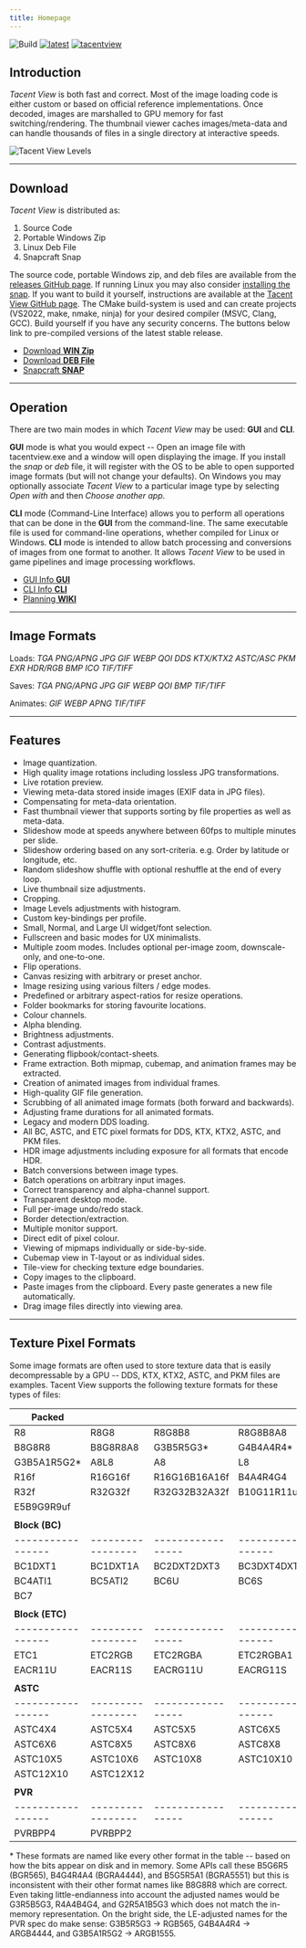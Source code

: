 ```yaml
---
title: Homepage
---
```


![Build](https://github.com/bluescan/tacentview/workflows/Build/badge.svg) [![latest](https://img.shields.io/github/v/release/bluescan/tacentview.svg)](https://github.com/bluescan/tacentview/releases) [![tacentview](https://snapcraft.io//tacentview/badge.svg)](https://snapcraft.io/tacentview)

## Introduction

_Tacent View_ is both fast and correct. Most of the image loading code is either custom or
based on official reference implementations. Once decoded, images are marshalled to GPU memory for
fast switching/rendering. The thumbnail viewer caches images/meta-data and can handle
thousands of files in a single directory at interactive speeds.

![Tacent View Levels](https://user-images.githubusercontent.com/19311462/216225745-0ea91c61-6b07-40fc-a1b7-bd327cdded4c.gif)

---
## Download

_Tacent View_ is distributed as:
1. Source Code
2. Portable Windows Zip
3. Linux Deb File
4. Snapcraft Snap

The source code, portable Windows zip, and deb files are available from the [releases GitHub page](https://github.com/bluescan/tacentview/releases). If running Linux you may also consider [installing the snap](https://snapcraft.io/tacentview). If you want to build it yourself, instructions are available at the [Tacent View GitHub page](https://github.com/bluescan/tacentview). The CMake build-system is used and can create projects (VS2022, make, nmake, ninja) for your desired compiler (MSVC, Clang, GCC). Build yourself if you have any security concerns. The buttons below link to pre-compiled versions of the latest stable release.

<ul class="downloads">
	<li><a href="https://github.com/bluescan/tacentview/releases/download/v1.0.41/tacentview_1.0.41.zip">Download <strong>WIN Zip</strong></a></li>
	<li><a href="https://github.com/bluescan/tacentview/releases/download/v1.0.41/tacentview_1.0-41.deb">Download <strong>DEB File</strong></a></li>
	<li><a href="https://snapcraft.io/tacentview">Snapcraft <strong>SNAP</strong></a></li>
</ul>

---
## Operation

There are two main modes in which _Tacent View_ may be used: **GUI** and **CLI**.

**GUI** mode is what you would expect -- Open an image file with tacentview.exe and a window will open displaying the image. If you install the _snap_ or _deb_ file, it will register with the OS to be able to open supported image formats (but will not change your defaults). On Windows you may optionally associate _Tacent View_ to a particular image type by selecting _Open with_ and then _Choose another app_.

**CLI** mode (Command-Line Interface) allows you to perform all operations that can be done in the **GUI** from the command-line. The same executable file is used for command-line operations, whether compiled for Linux or Windows. **CLI** mode is intended to allow batch processing and conversions of images from one format to another. It allows _Tacent View_ to be used in game pipelines and image processing workflows.

<ul class="downloads">
	<li><a href="https://bluescan.github.io/tacentview/gui.html">GUI Info <strong>GUI</strong></a></li>
	<li><a href="https://bluescan.github.io/tacentview/cli.html">CLI Info <strong>CLI</strong></a></li>
	<li><a href="https://github.com/bluescan/tacentview/wiki.html">Planning <strong>WIKI</strong></a></li>
</ul>

---
## Image Formats

Loads: _TGA PNG/APNG JPG GIF WEBP QOI DDS KTX/KTX2 ASTC/ASC PKM EXR HDR/RGB BMP ICO TIF/TIFF_

Saves: _TGA PNG/APNG JPG GIF WEBP QOI BMP TIF/TIFF_

Animates: _GIF WEBP APNG TIF/TIFF_

---
## Features

* Image quantization.
* High quality image rotations including lossless JPG transformations.
* Live rotation preview.
* Viewing meta-data stored inside images (EXIF data in JPG files).
* Compensating for meta-data orientation.
* Fast thumbnail viewer that supports sorting by file properties as well as meta-data.
* Slideshow mode at speeds anywhere between 60fps to multiple minutes per slide.
* Slideshow ordering based on any sort-criteria. e.g. Order by latitude or longitude, etc.
* Random slideshow shuffle with optional reshuffle at the end of every loop.
* Live thumbnail size adjustments.
* Cropping.
* Image Levels adjustments with histogram.
* Custom key-bindings per profile.
* Small, Normal, and Large UI widget/font selection.
* Fullscreen and basic modes for UX minimalists.
* Multiple zoom modes. Includes optional per-image zoom, downscale-only, and one-to-one.
* Flip operations.
* Canvas resizing with arbitrary or preset anchor.
* Image resizing using various filters / edge modes.
* Predefined or arbitrary aspect-ratios for resize operations.
* Folder bookmarks for storing favourite locations.  
* Colour channels.
* Alpha blending.
* Brightness adjustments.
* Contrast adjustments.
* Generating flipbook/contact-sheets.
* Frame extraction. Both mipmap, cubemap, and animation frames may be extracted.
* Creation of animated images from individual frames.
* High-quality GIF file generation.
* Scrubbing of all animated image formats (both forward and backwards).
* Adjusting frame durations for all animated formats.
* Legacy and modern DDS loading.
* All BC, ASTC, and ETC pixel formats for DDS, KTX, KTX2, ASTC, and PKM files.
* HDR image adjustments including exposure for all formats that encode HDR.
* Batch conversions between image types.
* Batch operations on arbitrary input images.
* Correct transparency and alpha-channel support.
* Transparent desktop mode.
* Full per-image undo/redo stack.
* Border detection/extraction.
* Multiple monitor support.
* Direct edit of pixel colour.
* Viewing of mipmaps individually or side-by-side.
* Cubemap view in T-layout or as individual sides.
* Tile-view for checking texture edge boundaries.
* Copy images to the clipboard.
* Paste images from the clipboard. Every paste generates a new file automatically.
* Drag image files directly into viewing area.

---
## Texture Pixel Formats

Some image formats are often used to store texture data that is easily decompressable by a GPU -- DDS, KTX, KTX2, ASTC, and PKM files are examples. Tacent View supports the following texture formats for these types of files:

| **Packed**      |                 |                 |                 |
|-----------------|-----------------|-----------------|-----------------|
| R8              | R8G8            | R8G8B8          | R8G8B8A8        |
| B8G8R8          | B8G8R8A8        | G3B5R5G3*       | G4B4A4R4*       |
| G3B5A1R5G2*     | A8L8            | A8              | L8              |
| R16f            | R16G16f         | R16G16B16A16f   | B4A4R4G4        |
| R32f            | R32G32f         | R32G32B32A32f   | B10G11R11uf     |
| E5B9G9R9uf      |                 |                 |                 |
|                 |                 |                 |                 |
| **Block (BC)**  |                 |                 |                 |
|-----------------|-----------------|-----------------|-----------------|
| BC1DXT1         | BC1DXT1A        | BC2DXT2DXT3     | BC3DXT4DXT5     |
| BC4ATI1         | BC5ATI2         | BC6U            | BC6S            |
| BC7             |                 |                 |                 |
|                 |                 |                 |                 |
| **Block (ETC)** |                 |                 |                 |
|-----------------|-----------------|-----------------|-----------------|
| ETC1            | ETC2RGB         | ETC2RGBA        | ETC2RGBA1       |
| EACR11U         | EACR11S         | EACRG11U        | EACRG11S        |
|                 |                 |                 |                 |
| **ASTC**        |                 |                 |                 |
|-----------------|-----------------|-----------------|-----------------|
| ASTC4X4         | ASTC5X4         | ASTC5X5         | ASTC6X5         |
| ASTC6X6         | ASTC8X5         | ASTC8X6         | ASTC8X8         |
| ASTC10X5        | ASTC10X6        | ASTC10X8        | ASTC10X10       |
| ASTC12X10       | ASTC12X12       |                 |                 |
|                 |                 |                 |                 |
| **PVR**         |                 |                 |                 |
|-----------------|-----------------|-----------------|-----------------|
| PVRBPP4         | PVRBPP2         |                 |                 |

\* These formats are named like every other format in the table -- based on how the bits appear on disk and in memory. Some APIs call these B5G6R5 (BGR565), B4G4R4A4 (BGRA4444), and B5G5R5A1 (BGRA5551) but this is inconsistent with their other format names like B8G8R8 which are correct. Even taking little-endianness into account the adjusted names would be G3R5B5G3, R4A4B4G4, and G2R5A1B5G3 which does not match the in-memory representation. On the bright side, the LE-adjusted names for the PVR spec do make sense: G3B5R5G3 -> RGB565, G4B4A4R4 -> ARGB4444, and G3B5A1R5G2 -> ARGB1555.
